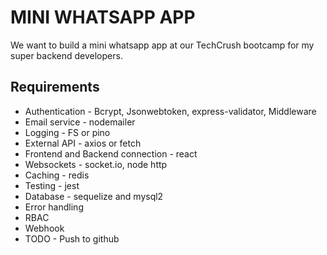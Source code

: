# MINI WHATSAPP APP

We want to build a mini whatsapp app at our TechCrush bootcamp for my super backend developers.

## Requirements

- Authentication - Bcrypt, Jsonwebtoken, express-validator, Middleware
- Email service - nodemailer
- Logging - FS or pino
- External API - axios or fetch
- Frontend and Backend connection - react
- Websockets - socket.io, node http
- Caching - redis
- Testing - jest
- Database - sequelize and mysql2
- Error handling
- RBAC
- Webhook
- TODO - Push to github
